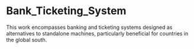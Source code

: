 # Bank_Ticketing_System
This work encompasses banking and ticketing systems designed as alternatives to standalone machines, particularly beneficial for countries in the global south.
